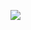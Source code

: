 [![](https://mermaid.ink/img/pako:eNqtk09LAzEQxb9KyLndtbvaP3voQSx6qChWbwsyTWa70d1kTSbVUvrdTVtbFBZB7CUk88L7vYGZNRdGIs-4wzePWuCVgoWFOteX1rw7tN3xeIZ2iTZj93ezR1YSNS6LY0deKnSRcFGJlVP6VUWFivED6qZCaJpY4_uzNoS53ht0g9WXacZmBOQd28JZepawp4cpsyiVRUGMDPthFExcW6DryZ_y7G1awtw83k7ZlRG-Rk3_B9WgdJDbWQeRFarCE7FefkG9nIokgSC4Gd3KOqonohWwVMLoKBytvG_6jsg7vEYbOpZhlte5ZiznVGKNOc_CVWIBvqKc53oTvoInM1tpwTOyHjvcNyH_YfR5VkDljtWJVGTssVgZkBiea06rZrs4C-UoWIYwhVps695WoXxodStHC0Wln0fC1LFTsgRL5XLUj_tJfwhJiv1BChdpKsW8NxoWyXmvkIOzXgJ8s-lw3PFv91u6W9bNJ4nxUXQ?type=png)](https://mermaid.live/edit#pako:eNqtk09LAzEQxb9KyLndtbvaP3voQSx6qChWbwsyTWa70d1kTSbVUvrdTVtbFBZB7CUk88L7vYGZNRdGIs-4wzePWuCVgoWFOteX1rw7tN3xeIZ2iTZj93ezR1YSNS6LY0deKnSRcFGJlVP6VUWFivED6qZCaJpY4_uzNoS53ht0g9WXacZmBOQd28JZepawp4cpsyiVRUGMDPthFExcW6DryZ_y7G1awtw83k7ZlRG-Rk3_B9WgdJDbWQeRFarCE7FefkG9nIokgSC4Gd3KOqonohWwVMLoKBytvG_6jsg7vEYbOpZhlte5ZiznVGKNOc_CVWIBvqKc53oTvoInM1tpwTOyHjvcNyH_YfR5VkDljtWJVGTssVgZkBiea06rZrs4C-UoWIYwhVps695WoXxodStHC0Wln0fC1LFTsgRL5XLUj_tJfwhJiv1BChdpKsW8NxoWyXmvkIOzXgJ8s-lw3PFv91u6W9bNJ4nxUXQ)
